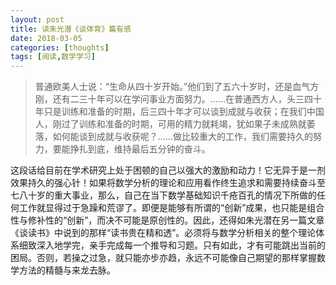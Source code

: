 ```yaml
---
layout: post
title: 读朱光潜《谈体育》篇有感
date: 2018-03-05
categories: [thoughts]
tags: [阅读,数学学习]
---
```


> 普通欧美人士说：“生命从四十岁开始。”他们到了五六十岁时，还是血气方刚，还有二三十年可以在学问事业方面努力。……在普通西方人，头三四十年只是训练和准备的时期，后三四十年才可以谈到成就与收获；在我们中国人，刚过了训练和准备的时期，可用的精力就耗竭，犹如果子未成熟就萎落，如何能谈到成就与收获呢？……做比较重大的工作，我们需要持久的努力，要能挣扎到底，维持最后五分钟的奋斗。

这段话给目前在学术研究上处于困顿的自己以强大的激励和动力！它无异于是一剂效果持久的强心针！如果将数学分析的理论和应用看作终生追求和需要持续奋斗至七八十岁的重大事业，那么，自己在当下数学基础知识千疮百孔的情况下所做的任何工作就显得过于急躁和荒谬了。即便是能够有所谓的“创新”成果，也只能是组合性与修补性的“创新”，而决不可能是原创性的。因此，还得如朱光潜在另一篇文章《谈读书》中说到的那样“读书贵在精和透”。必须将与数学分析相关的整个理论体系细致深入地学完，亲手完成每一个推导和习题。只有如此，才有可能跳出当前的困局。否则，若操之过急，就只能亦步亦趋，永远不可能像自己期望的那样掌握数学方法的精髓与来龙去脉。
